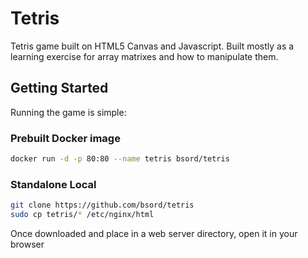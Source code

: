 # Tetris
Tetris game built on HTML5 Canvas and Javascript. Built mostly as a learning exercise for array matrixes and how to manipulate them.

## Getting Started
Running the game is simple:
### Prebuilt Docker image
```sh
docker run -d -p 80:80 --name tetris bsord/tetris
```

### Standalone Local
```sh
git clone https://github.com/bsord/tetris
sudo cp tetris/* /etc/nginx/html
```
Once downloaded and place in a web server directory, open it in your browser

